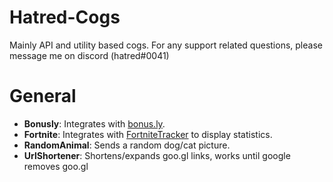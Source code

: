 # Hatred-Cogs
Mainly API and utility based cogs.                                                                                                       For any support related questions, please message me on discord (hatred#0041)

# General
* **Bonusly**: Integrates with [bonus.ly](https://bonusly.gelato.io/).
* **Fortnite**: Integrates with [FortniteTracker](https://fortnitetracker.com/site-api) to display statistics.
* **RandomAnimal**: Sends a random dog/cat picture.
* **UrlShortener**: Shortens/expands goo.gl links, works until google removes goo.gl
